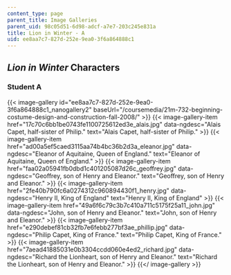 ```yaml
---
content_type: page
parent_title: Image Galleries
parent_uid: 98c05d51-6d98-adcf-a7e7-203c245e831a
title: Lion in Winter - A
uid: ee8aa7c7-827d-252e-9ea0-3f6a864888c1
---
```


_Lion in Winter_ Characters
---------------------------

### Student A
{{< image-gallery id="ee8aa7c7-827d-252e-9ea0-3f6a864888c1_nanogallery2" baseUrl="/coursemedia/21m-732-beginning-costume-design-and-construction-fall-2008/" >}}
{{< image-gallery-item href="17c70c6bb1be0743fe1100725612ed3e_alais.jpg" data-ngdesc="Alais Capet, half-sister of Philip." text="Alais Capet, half-sister of Philip." >}}
{{< image-gallery-item href="ad00a5ef5caed3115aa74b4bc36b2d3a_eleanor.jpg" data-ngdesc="Eleanor of Aquitaine, Queen of England." text="Eleanor of Aquitaine, Queen of England." >}}
{{< image-gallery-item href="faa02a05941fb0dbd1c401205087d26c_geoffrey.jpg" data-ngdesc="Geoffrey, son of Henry and Eleanor." text="Geoffrey, son of Henry and Eleanor." >}}
{{< image-gallery-item href="2fe40b790fc6a0274312c960894430f1_henry.jpg" data-ngdesc="Henry II, King of England" text="Henry II, King of England" >}}
{{< image-gallery-item href="49a6f6c79c3b7c410a711c5175f25a11_john.jpg" data-ngdesc="John, son of Henry and Eleanor." text="John, son of Henry and Eleanor." >}}
{{< image-gallery-item href="e290debef81cb32fb7e6febb277bf3ae_phillip.jpg" data-ngdesc="Philip Capet, King of France." text="Philip Capet, King of France." >}}
{{< image-gallery-item href="7aead41885031e0b3304ccdd060e4ed2_richard.jpg" data-ngdesc="Richard the Lionheart, son of Henry and Eleanor." text="Richard the Lionheart, son of Henry and Eleanor." >}}
{{</ image-gallery >}}